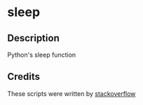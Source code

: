 # sleep

## Description
Python's sleep function

## Credits
These scripts were written by [stackoverflow](https://stackoverflow.com/a/41957152)
